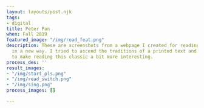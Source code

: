 ```yaml
---
layout: layouts/post.njk
tags:
- digital
title: Peter Pan
when: Fall 2019
featured_image: "/img/read_feat.png"
description: These are screenshots from a webpage I created for reading Peter Pan
  in a new way. I tried to ascend the traditions of a printed text and use alignment
  to make reading this classic a bit more interesting.
process_des: ''
result_images:
- "/img/start_pls.png"
- "/img/read_switch.png"
- "/img/sing.png"
process_images: []

---
```

